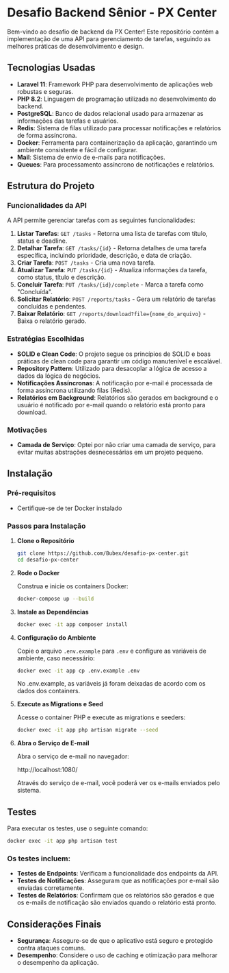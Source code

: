 # Desafio Backend Sênior - PX Center

Bem-vindo ao desafio de backend da PX Center! Este repositório contém a implementação de uma API para gerenciamento de tarefas, seguindo as melhores práticas de desenvolvimento e design.

## Tecnologias Usadas

- **Laravel 11**: Framework PHP para desenvolvimento de aplicações web robustas e seguras.
- **PHP 8.2**: Linguagem de programação utilizada no desenvolvimento do backend.
- **PostgreSQL**: Banco de dados relacional usado para armazenar as informações das tarefas e usuários.
- **Redis**: Sistema de filas utilizado para processar notificações e relatórios de forma assíncrona.
- **Docker**: Ferramenta para containerização da aplicação, garantindo um ambiente consistente e fácil de configurar.
- **Mail**: Sistema de envio de e-mails para notificações.
- **Queues**: Para processamento assíncrono de notificações e relatórios.

## Estrutura do Projeto

### Funcionalidades da API

A API permite gerenciar tarefas com as seguintes funcionalidades:

1. **Listar Tarefas**: `GET /tasks` - Retorna uma lista de tarefas com título, status e deadline.
2. **Detalhar Tarefa**: `GET /tasks/{id}` - Retorna detalhes de uma tarefa específica, incluindo prioridade, descrição, e data de criação.
3. **Criar Tarefa**: `POST /tasks` - Cria uma nova tarefa.
4. **Atualizar Tarefa**: `PUT /tasks/{id}` - Atualiza informações da tarefa, como status, título e descrição.
5. **Concluir Tarefa**: `PUT /tasks/{id}/complete` - Marca a tarefa como "Concluída".
6. **Solicitar Relatório**: `POST /reports/tasks` - Gera um relatório de tarefas concluídas e pendentes.
7. **Baixar Relatório**: `GET /reports/download?file={nome_do_arquivo}` - Baixa o relatório gerado.

### Estratégias Escolhidas

- **SOLID e Clean Code**: O projeto segue os princípios de SOLID e boas práticas de clean code para garantir um código manutenível e escalável.
- **Repository Pattern**: Utilizado para desacoplar a lógica de acesso a dados da lógica de negócios.
- **Notificações Assíncronas**: A notificação por e-mail é processada de forma assíncrona utilizando filas (Redis).
- **Relatórios em Background**: Relatórios são gerados em background e o usuário é notificado por e-mail quando o relatório está pronto para download.

### Motivações

- **Camada de Serviço**: Optei por não criar uma camada de serviço, para evitar muitas abstrações desnecessárias em um projeto pequeno.

## Instalação

### Pré-requisitos

- Certifique-se de ter Docker instalado

### Passos para Instalação

1. **Clone o Repositório**

   ```bash
   git clone https://github.com/Bubex/desafio-px-center.git
   cd desafio-px-center
   ```

2. **Rode o Docker**

    Construa e inicie os containers Docker:

    ```bash
    docker-compose up --build
    ```

3. **Instale as Dependências**

   ```bash
   docker exec -it app composer install
   ```

4. **Configuração do Ambiente**

   Copie o arquivo `.env.example` para `.env` e configure as variáveis de ambiente, caso necessário:

   ```bash
   docker exec -it app cp .env.example .env
   ```

   No .env.example, as variáveis já foram deixadas de acordo com os dados dos containers.

5. **Execute as Migrations e Seed**

   Acesse o container PHP e execute as migrations e seeders:

   ```bash
   docker exec -it app php artisan migrate --seed
   ```

6. **Abra o Serviço de E-mail**

   Abra o serviço de e-mail no navegador:

   http://localhost:1080/

   Através do serviço de e-mail, você poderá ver os e-mails enviados pelo sistema.

## Testes
Para executar os testes, use o seguinte comando:

```bash
docker exec -it app php artisan test
```

### Os testes incluem:

- **Testes de Endpoints**: Verificam a funcionalidade dos endpoints da API.
- **Testes de Notificações**: Asseguram que as notificações por e-mail são enviadas corretamente.
- **Testes de Relatórios**: Confirmam que os relatórios são gerados e que os e-mails de notificação são enviados quando o relatório está pronto.

## Considerações Finais
- **Segurança**: Assegure-se de que o aplicativo está seguro e protegido contra ataques comuns.
- **Desempenho**: Considere o uso de caching e otimização para melhorar o desempenho da aplicação.
